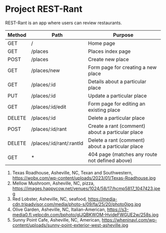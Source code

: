 # Project REST-Rant

REST-Rant is an app where users can review restaurants.


|  Method |           Path           |                     Purpose                      |
|---------|--------------------------|--------------------------------------------------|
|  GET    |   /                      | Home page                                        |
|  GET    | /places                  | Places index page                                |
|  POST   | /places                  | Create new place                                 |
|  GET    | /places/new              | Form page for creating a new place               |
|  GET    | /places/:id              | Details about a particular place                 | 
|  PUT    | /places/:id              | Update a particular place                        |
|  GET    | /places/:id/edit         | Form page for editing an existing place          |
|  DELETE | /places/:id              | Delete a particular place                        |
|  POST   | /places/:id/rant         | Create a rant (comment) about a particular place |
|  DELETE | /places/:id/rant/:rantId | Delete a rant (comment) about a particular place |
|  GET    | *                        | 404 page (matches any route not defined above)   |

1. Texas Roadhouse, Asheville, NC, Texan and Southwestern, https://wobx.com/wp-content/uploads/2023/01/Texas-Roadhouse.jpg
2. Mellow Mushroom, Asheville, NC, pizza, https://images.happycow.net/venues/1024/58/17/hcmp5817_1047423.jpeg
3. Red Lobster, Asheville, NC, seafood, https://media-cdn.tripadvisor.com/media/photo-s/09/fa/25/20/photo0jpg.jpg
4. Olive Garden, Asheville, NC, Italian-American, https://s3-media0.fl.yelpcdn.com/bphoto/glJQBKWOM-HvideFWGUE2w/258s.jpg
5. Sunny Point Cafe, Asheville, NC, American,  https://wheninavl.com/wp-content/uploads/sunny-point-exterior-west-asheville.jpg
